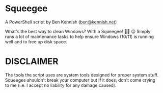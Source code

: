 # Squeegee

A PowerShell script by Ben Kennish (ben@kennish.net)

What's the best way to clean Windows?  With a Squeegee! 🧽💦 😜
Simply runs a lot of maintenance tasks to help ensure Windows (10/11) is running well and to free up disk space.

# DISCLAIMER

The tools the script uses are system tools designed for proper system stuff.  Squeegee shouldn't break your computer but if it does, don't come crying to me (i.e. I accept no liability for any damage caused).

